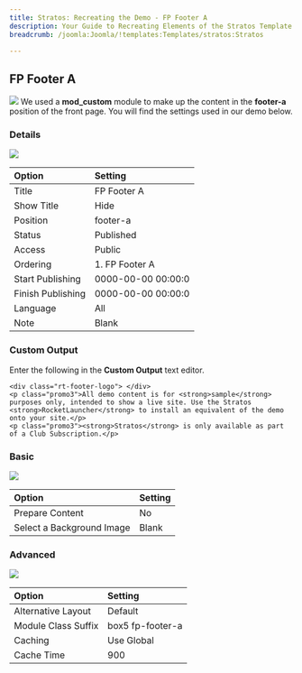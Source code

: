 ```yaml
---
title: Stratos: Recreating the Demo - FP Footer A
description: Your Guide to Recreating Elements of the Stratos Template for Joomla
breadcrumb: /joomla:Joomla/!templates:Templates/stratos:Stratos

---
```


FP Footer A
-----
![][footera1]
We used a **mod_custom** module to make up the content in the **footer-a** position of the front page. You will find the settings used in our demo below.

### Details
![][footera2]

| Option | Setting |
|:------|:-------|
| Title | FP Footer A |
| Show Title | Hide |
| Position | footer-a |
| Status | Published |
| Access | Public |
| Ordering | 1. FP Footer A |
| Start Publishing | 0000-00-00 00:00:0 |
| Finish Publishing | 0000-00-00 00:00:0 |
| Language | All |
| Note | Blank |

### Custom Output
Enter the following in the **Custom Output** text editor.

~~~
<div class="rt-footer-logo"> </div>
<p class="promo3">All demo content is for <strong>sample</strong> purposes only, intended to show a live site. Use the Stratos <strong>RocketLauncher</strong> to install an equivalent of the demo onto your site.</p>
<p class="promo3"><strong>Stratos</strong> is only available as part of a Club Subscription.</p>
~~~

### Basic
![][footera3]

| Option | Setting |
|:------|:-------|
| Prepare Content | No |
| Select a Background Image | Blank |

### Advanced
![][footera4]

| Option | Setting |
|:------|:-------|
| Alternative Layout | Default |
| Module Class Suffix | box5 fp-footer-a |
| Caching | Use Global |
| Cache Time | 900 |

[footera1]: assets/footera_1.jpeg
[footera2]: assets/footera_2.jpeg
[footera3]: assets/footera_3.jpeg
[footera4]: assets/footera_4.jpeg